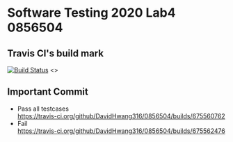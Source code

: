 # Software Testing 2020 Lab4 0856504 <br>
## Travis CI's build mark <br>
[![Build Status](https://travis-ci.org/DavidHwang316/0856504.svg?branch=master)](https://travis-ci.org/DavidHwang316/0856504) <>
## Important Commit <br>
* Pass all testcases <br>
https://travis-ci.org/github/DavidHwang316/0856504/builds/675560762 <br>
* Fail <br>
https://travis-ci.org/github/DavidHwang316/0856504/builds/675562476 <br>
